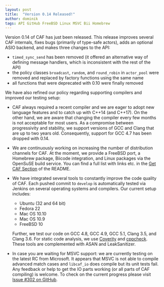 ```yaml
---
layout: post
title:  "Version 0.14 Released!"
author: dominik
tags: API GitHub FreeBSD Linux MSVC Bii Homebrew
---
```


Version 0.14 of CAF has just been released. This release improves
several CAF internals, fixes bugs (primarily of type-safe actors),
adds an optional ASIO backend, and makes three changes to the API:

- `timed_sync_send` has been removed (it offered an alternative way of
  defining message handlers, which is inconsistent with the rest of the API)
- the policy classes `broadcast`, `random`, and `round_robin` in `actor_pool`
  were removed and replaced by factory functions using the same name
- all functions that were deprecated with 0.10 were finally removed

We have also refined our policy regarding supporting compilers and
improved our testing setup:

- CAF always required a recent compiler and we are eager to adopt new language
  features and to catch up with C++14 (and C++17).
  On the other hand, we are aware that changing the compiler every
  few months is not acceptable for most users. As a compromise between
  progressivity and stability, we support versions of GCC and Clang that are
  up to two years old. Consequently, support for GCC 4.7 has been dropped
  with 0.14.

- We are continuously working on increasing the number of distribution channels
  for CAF. At the moment, we provide a FreeBSD port, a Homebrew package,
  Biicode integration, and Linux packages via the OpenSuSE build service.
  You can find a full list with links etc. in the
  [Get CAF Section](https://github.com/actor-framework/actor-framework#get-caf)
  of the README.

- We have integrated several tools to constantly improve the code quality of
  CAF. Each pushed commit to `develop` is automatically tested via Jenkins on
  several operating systems and compilers. Our current setup includes:
  
  + Ubuntu (32 and 64 bit)
  + Fedora 22
  + Mac OS 10.10
  + Mac OS 10.9
  + FreeBSD 10
  
  Further, we test our code on GCC 4.8, GCC 4.9, GCC 5.1, Clang 3.5, and
  Clang 3.6. For static code analysis, we use
  [Coverity](https://scan.coverity.com/projects/5555) and
  [cppcheck](http://mobi39.cpt.haw-hamburg.de/job/CAF/job/develop%20branch%20cppcheck/).
  These tools are complemented with ASAN and LeakSanitizer.

- In case you are waiting for MSVC support: we are currently testing on the
  latest RC from Microsoft. It appears that MSVC is not able to compile
  advanced match cases and `libcaf_io` does compile but its unit tests
  fail. Any feedback or help to get the IO parts working (or all parts
  of CAF compiling) is welcome. To check on the current progress please
  visit [Issue #302 on GitHub](https://github.com/actor-framework/actor-framework/issues/302).
